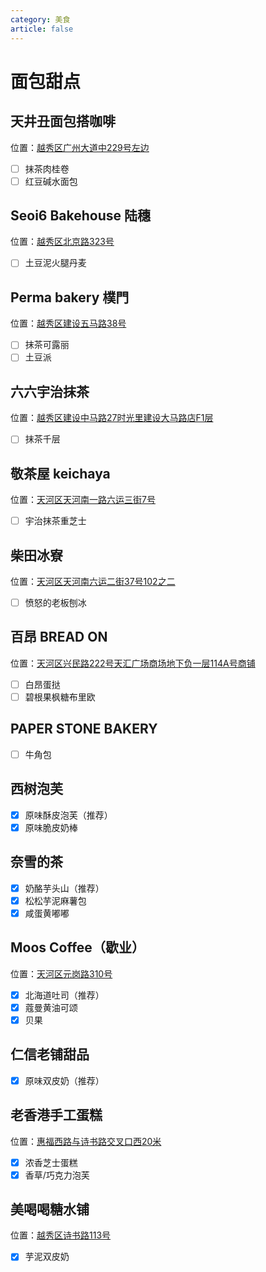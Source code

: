 ```yaml
---
category: 美食
article: false
---
```


# 面包甜点

## 天井丑面包搭咖啡

<span class="icon iconfont icon-locate"></span> 位置：<a href="https://ditu.amap.com/place/B0GUX59WHL" target="_blank">越秀区广州大道中229号左边</a>

- [ ] 抹茶肉桂卷
- [ ] 红豆碱水面包

## Seoi6 Bakehouse 陆穗

<span class="icon iconfont icon-locate"></span> 位置：<a href="https://ditu.amap.com/place/B0IA4AMHCI" target="_blank">越秀区北京路323号</a>

- [ ] 土豆泥火腿丹麦

## Perma bakery 樸門

<span class="icon iconfont icon-locate"></span> 位置：<a href="https://ditu.amap.com/place/B00141P0SU" target="_blank">越秀区建设五马路38号</a>

- [ ] 抹茶可露丽
- [ ] 土豆派

## 六六宇治抹茶

<span class="icon iconfont icon-locate"></span> 位置：<a href="https://ditu.amap.com/place/B0FFK6E8F0" target="_blank">越秀区建设中马路27时光里建设大马路店F1层</a>

- [ ] 抹茶千层

## 敬茶屋 keichaya

<span class="icon iconfont icon-locate"></span> 位置：<a href="https://ditu.amap.com/place/B0FFIIN6YK" target="_blank">天河区天河南一路六运三街7号</a>

- [ ] 宇治抹茶重芝士

## 柴田冰寮

<span class="icon iconfont icon-locate"></span> 位置：<a href="https://ditu.amap.com/place/B0G1AMXPN3" target="_blank">天河区天河南六运二街37号102之二</a>

- [ ] 愤怒的老板刨冰

## 百昂 BREAD ON

<span class="icon iconfont icon-locate"></span> 位置：<a href="https://ditu.amap.com/place/B0JACZRPA2" target="_blank">天河区兴民路222号天汇广场商场地下负一层114A号商铺</a>

- [ ] 白昂蛋挞
- [ ] 碧根果枫糖布里欧

## PAPER STONE BAKERY

- [ ] 牛角包

## 西树泡芙

- [x] 原味酥皮泡芙（推荐）
- [x] 原味脆皮奶棒

## 奈雪的茶

- [x] 奶酪芋头山（推荐）
- [x] 松松芋泥麻薯包
- [x] 咸蛋黄嘟嘟

## Moos Coffee（歇业）

<span class="icon iconfont icon-locate"></span> 位置：<a href="https://ditu.amap.com/place/B0FFFOBIXZ" target="_blank">天河区元岗路310号</a>

- [x] 北海道吐司（推荐）
- [x] 蔻曼黄油可颂
- [x] 贝果

## 仁信老铺甜品

- [x] 原味双皮奶（推荐）

## 老香港手工蛋糕

<span class="icon iconfont icon-locate"></span> 位置：<a href="https://ditu.amap.com/place/B0J2YBGZXD" target="_blank">惠福西路与诗书路交叉口西20米</a>

- [x] 浓香芝士蛋糕
- [x] 香草/巧克力泡芙

## 美喝喝糖水铺

<span class="icon iconfont icon-locate"></span> 位置：<a href="https://ditu.amap.com/place/B0FFFZS28T" target="_blank">越秀区诗书路113号</a>

- [x] 芋泥双皮奶